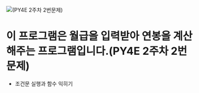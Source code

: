 ![(PY4E 2주차 2번문제)](https://user-images.githubusercontent.com/84886608/130956462-70ea8b37-8b22-4e68-b7c7-0022d9509032.png)
# 이 프로그램은 월급을 입력받아 연봉을 계산해주는 프로그램입니다.(PY4E 2주차 2번문제)
- 조건문 실행과 함수 익히기
